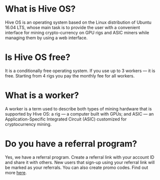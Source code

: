 # What is Hive OS?
Hive OS is an operating system based on the Linux distribution of Ubuntu 16.04 LTS, whose main task is to provide the user with a convenient interface for mining crypto-currency on GPU rigs and ASIC miners while managing them by using a web interface.

# Is Hive OS free?
It is a conditionally free operating system. If you use up to 3 workers — it is free. Starting from 4 rigs you pay the monthly fee for all workers.

# What is a worker?
A worker is a term used to describe both types of mining hardware that is supported by Hive OS: a rig — a computer built with GPUs; and ASIC — an Application-Specific Integrated Circuit (ASIC) customized for cryptocurrency mining.

# Do you have a referral program?
Yes, we have a referral program. Create a referral link with your account ID and share it with others. New users that sign-up using your referral link will be marked as your referrals. You can also create promo codes. Find out more <a href="https://hiveos.farm/pricing/">here</a>.
